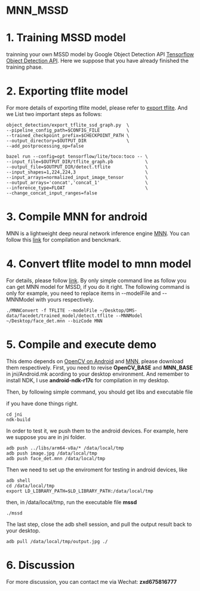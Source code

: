 # MNN_MSSD
# 1. Training MSSD model 
trainning your own MSSD model by Google Object Detection API [Tensorflow Object Detection API](https://github.com/tensorflow/models/tree/master/research/object_detection). Here we suppose that you have already finished the training phase.
# 2. Exporting tflite model
For more details of exporting tflite model, please refer to [export tflite](https://github.com/tensorflow/models/blob/master/research/object_detection/g3doc/running_on_mobile_tensorflowlite.md). And we List two important steps as follows:

``` 
object_detection/export_tflite_ssd_graph.py  \
--pipeline_config_path=$CONFIG_FILE          \
--trained_checkpoint_prefix=$CHECKPOINT_PATH \
--output_directory=$OUTPUT_DIR               \
--add_postprocessing_op=false
```

``` 
bazel run --config=opt tensorflow/lite/toco:toco -- \
--input_file=$OUTPUT_DIR/tflite_graph.pb            \
--output_file=$OUTPUT_DIR/detect.tflite             \
--input_shapes=1,224,224,3                          \
--input_arrays=normalized_input_image_tensor        \
--output_arrays='concat','concat_1'                 \
--inference_type=FLOAT                              \
--change_concat_input_ranges=false                  
```

# 3. Compile MNN for android 
MNN is a lightweight deep neural network inference engine [MNN](https://github.com/alibaba/MNN). You can follow this [link](https://github.com/alibaba/MNN/blob/master/doc/Benchmark_EN.md) for compilation and benckmark.

# 4. Convert tflite model to mnn model 
For details, please follow [link](https://github.com/alibaba/MNN/blob/master/tools/converter/README.md). By only simple command line as follow you can get MNN model for MSSD, if you do it right. The following command is only for example, you need to replace items in --modelFile and --MNNModel with yours respectively.
``` 
./MNNConvert -f TFLITE --modelFile ~/Desktop/DMS-data/facedet/trained_model/detect.tflite --MNNModel ~/Desktop/face_det.mnn --bizCode MNN
```

# 5. Compile and execute demo
This demo depends on [OpenCV on Android](https://sourceforge.net/projects/opencvlibrary/files/4.1.0/opencv-4.1.0-android-sdk.zip/download) and [MNN](https://github.com/alibaba/MNN), please download them respectively. First, you need to revise **OpenCV_BASE** and **MNN_BASE** in jni/Android.mk acording to your desktop environment. And remember to install NDK, I use **android-ndk-r17c** for compilation in my desktop.

Then, by following simple command, you should get libs and executable file



if you have done things right.

``` 
cd jni
ndk-build
```

In order to test it, we push them to the android devices. For example, here we suppose you are in jni folder.

``` 
adb push ../libs/arm64-v8a/* /data/local/tmp
adb push image.jpg /data/local/tmp
adb push face_det.mnn /data/local/tmp
```

Then we need to set up the enviroment for testing in android devices, like
``` 
adb shell   
cd /data/local/tmp
export LD_LIBRARY_PATH=$LD_LIBRARY_PATH:/data/local/tmp
```

then, in /data/local/tmp, run the executable file **mssd**

``` 
./mssd
```

The last step, close the adb shell session, and pull the output result back to your desktop.
``` 
adb pull /data/local/tmp/output.jpg ./
```

# 6. Discussion
For more discussion, you can contact me via Wechat: **zxd675816777**
